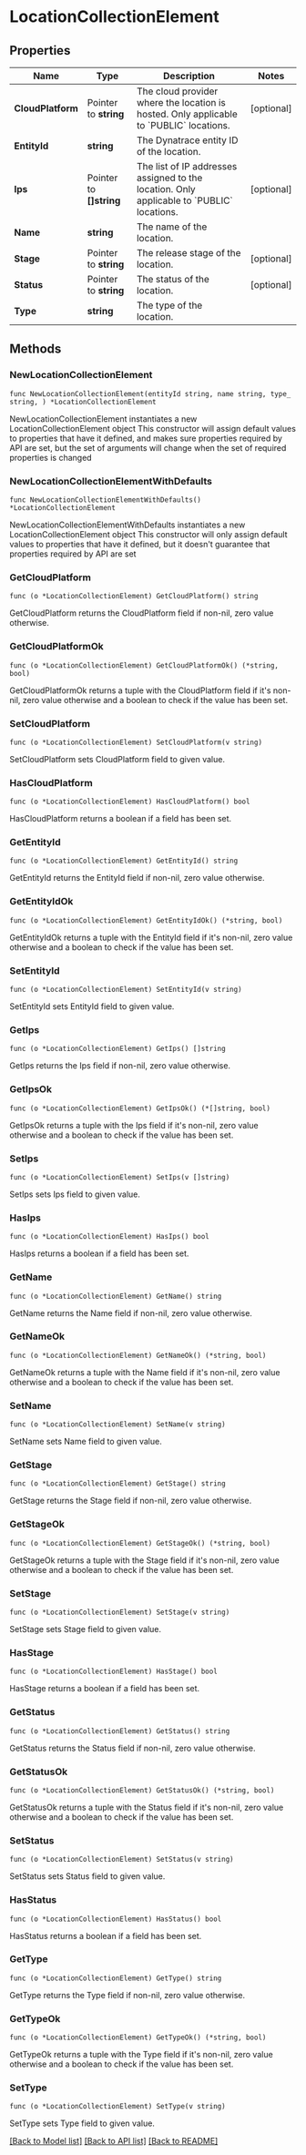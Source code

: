 # LocationCollectionElement

## Properties

Name | Type | Description | Notes
------------ | ------------- | ------------- | -------------
**CloudPlatform** | Pointer to **string** | The cloud provider where the location is hosted.    Only applicable to &#x60;PUBLIC&#x60; locations. | [optional] 
**EntityId** | **string** | The Dynatrace entity ID of the location. | 
**Ips** | Pointer to **[]string** | The list of IP addresses assigned to the location.    Only applicable to &#x60;PUBLIC&#x60; locations. | [optional] 
**Name** | **string** | The name of the location. | 
**Stage** | Pointer to **string** | The release stage of the location. | [optional] 
**Status** | Pointer to **string** | The status of the location. | [optional] 
**Type** | **string** | The type of the location. | 

## Methods

### NewLocationCollectionElement

`func NewLocationCollectionElement(entityId string, name string, type_ string, ) *LocationCollectionElement`

NewLocationCollectionElement instantiates a new LocationCollectionElement object
This constructor will assign default values to properties that have it defined,
and makes sure properties required by API are set, but the set of arguments
will change when the set of required properties is changed

### NewLocationCollectionElementWithDefaults

`func NewLocationCollectionElementWithDefaults() *LocationCollectionElement`

NewLocationCollectionElementWithDefaults instantiates a new LocationCollectionElement object
This constructor will only assign default values to properties that have it defined,
but it doesn't guarantee that properties required by API are set

### GetCloudPlatform

`func (o *LocationCollectionElement) GetCloudPlatform() string`

GetCloudPlatform returns the CloudPlatform field if non-nil, zero value otherwise.

### GetCloudPlatformOk

`func (o *LocationCollectionElement) GetCloudPlatformOk() (*string, bool)`

GetCloudPlatformOk returns a tuple with the CloudPlatform field if it's non-nil, zero value otherwise
and a boolean to check if the value has been set.

### SetCloudPlatform

`func (o *LocationCollectionElement) SetCloudPlatform(v string)`

SetCloudPlatform sets CloudPlatform field to given value.

### HasCloudPlatform

`func (o *LocationCollectionElement) HasCloudPlatform() bool`

HasCloudPlatform returns a boolean if a field has been set.

### GetEntityId

`func (o *LocationCollectionElement) GetEntityId() string`

GetEntityId returns the EntityId field if non-nil, zero value otherwise.

### GetEntityIdOk

`func (o *LocationCollectionElement) GetEntityIdOk() (*string, bool)`

GetEntityIdOk returns a tuple with the EntityId field if it's non-nil, zero value otherwise
and a boolean to check if the value has been set.

### SetEntityId

`func (o *LocationCollectionElement) SetEntityId(v string)`

SetEntityId sets EntityId field to given value.


### GetIps

`func (o *LocationCollectionElement) GetIps() []string`

GetIps returns the Ips field if non-nil, zero value otherwise.

### GetIpsOk

`func (o *LocationCollectionElement) GetIpsOk() (*[]string, bool)`

GetIpsOk returns a tuple with the Ips field if it's non-nil, zero value otherwise
and a boolean to check if the value has been set.

### SetIps

`func (o *LocationCollectionElement) SetIps(v []string)`

SetIps sets Ips field to given value.

### HasIps

`func (o *LocationCollectionElement) HasIps() bool`

HasIps returns a boolean if a field has been set.

### GetName

`func (o *LocationCollectionElement) GetName() string`

GetName returns the Name field if non-nil, zero value otherwise.

### GetNameOk

`func (o *LocationCollectionElement) GetNameOk() (*string, bool)`

GetNameOk returns a tuple with the Name field if it's non-nil, zero value otherwise
and a boolean to check if the value has been set.

### SetName

`func (o *LocationCollectionElement) SetName(v string)`

SetName sets Name field to given value.


### GetStage

`func (o *LocationCollectionElement) GetStage() string`

GetStage returns the Stage field if non-nil, zero value otherwise.

### GetStageOk

`func (o *LocationCollectionElement) GetStageOk() (*string, bool)`

GetStageOk returns a tuple with the Stage field if it's non-nil, zero value otherwise
and a boolean to check if the value has been set.

### SetStage

`func (o *LocationCollectionElement) SetStage(v string)`

SetStage sets Stage field to given value.

### HasStage

`func (o *LocationCollectionElement) HasStage() bool`

HasStage returns a boolean if a field has been set.

### GetStatus

`func (o *LocationCollectionElement) GetStatus() string`

GetStatus returns the Status field if non-nil, zero value otherwise.

### GetStatusOk

`func (o *LocationCollectionElement) GetStatusOk() (*string, bool)`

GetStatusOk returns a tuple with the Status field if it's non-nil, zero value otherwise
and a boolean to check if the value has been set.

### SetStatus

`func (o *LocationCollectionElement) SetStatus(v string)`

SetStatus sets Status field to given value.

### HasStatus

`func (o *LocationCollectionElement) HasStatus() bool`

HasStatus returns a boolean if a field has been set.

### GetType

`func (o *LocationCollectionElement) GetType() string`

GetType returns the Type field if non-nil, zero value otherwise.

### GetTypeOk

`func (o *LocationCollectionElement) GetTypeOk() (*string, bool)`

GetTypeOk returns a tuple with the Type field if it's non-nil, zero value otherwise
and a boolean to check if the value has been set.

### SetType

`func (o *LocationCollectionElement) SetType(v string)`

SetType sets Type field to given value.



[[Back to Model list]](../README.md#documentation-for-models) [[Back to API list]](../README.md#documentation-for-api-endpoints) [[Back to README]](../README.md)


